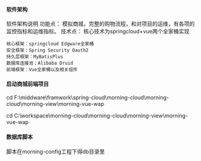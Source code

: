 #### 软件架构
软件架构说明
功能点：
    模拟商城，完整的购物流程，和对项目的运维，有各项的监控指标和运维指标。
技术点：
       核心技术为springcloud+vue两个全家桶实现
	
	核心框架：springcloud Edgware全家桶
	安全框架：Spring Security Oauth2
	持久层框架：MyBatisPlus
	数据库连接池：Alibaba Druid
	前端框架：Vue全家桶以及相关组件

#### 启动商城前端项目
cd F:\middware\framwork\spring-cloud\morning-cloud\morning-cloud\morning-view\morning-vue-wap

cd C:\workspace\morning-cloud\morning-cloud\morning-view\morning-vue-wap

#### 数据库脚本
脚本在morning-config工程下得db目录里